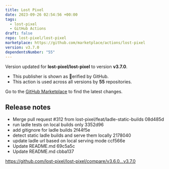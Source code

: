 ```yaml
---
title: Lost Pixel
date: 2023-09-26 02:54:56 +00:00
tags:
  - lost-pixel
  - GitHub Actions
draft: false
repo: lost-pixel/lost-pixel
marketplace: https://github.com/marketplace/actions/lost-pixel
version: v3.7.0
dependentsNumber: "55"
---
```



Version updated for **lost-pixel/lost-pixel** to version **v3.7.0**.
- This publisher is shown as erified by GitHub.
- This action is used across all versions by **55** repositories.

Go to the [GitHub Marketplace](https://github.com/marketplace/actions/lost-pixel) to find the latest changes.

## Release notes

- Merge pull request #312 from lost-pixel/feat/ladle-static-builds  08d485d
- run ladle tests on local builds only  3352d96
- add gitignore for ladle builds  2f44f5e
- detect static ladle builds and serve them locally  2178040
- update ladle url based on local serving mode  ccf566e
- Update README.md  69c5a5c
- Update README.md  cbba137

https://github.com/lost-pixel/lost-pixel/compare/v3.6.0...v3.7.0
